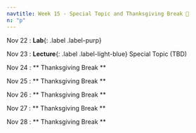 ```yaml
---
navtitle: Week 15 - Special Topic and Thanksgiving Break 🦃
n: "p"
---
```


Nov 22
: **Lab**{: .label .label-purp} [](#)

Nov 23
: **Lecture**{: .label .label-light-blue} Special Topic (TBD)


Nov 24
: ** Thanksgiving Break **


Nov 25
: ** Thanksgiving Break **


Nov 26
: ** Thanksgiving Break **


Nov 27
: ** Thanksgiving Break **


Nov 28
: ** Thanksgiving Break **


